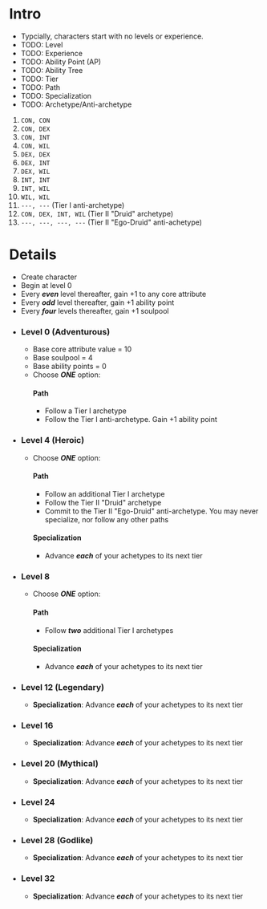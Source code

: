 # Intro
- Typcially, characters start with no levels or experience.
- TODO: Level
- TODO: Experience
- TODO: Ability Point (AP)
- TODO: Ability Tree
- TODO: Tier
- TODO: Path
- TODO: Specialization
- TODO: Archetype/Anti-archetype
1. `CON, CON`
2. `CON, DEX`
3. `CON, INT`
4. `CON, WIL`
5. `DEX, DEX`
6. `DEX, INT`
7. `DEX, WIL`
8. `INT, INT`
9. `INT, WIL`
10. `WIL, WIL`
11. `---, ---` (Tier I anti-archetype)
12. `CON, DEX, INT, WIL` (Tier II "Druid" archetype)
13. `---, ---, ---, ---` (Tier II "Ego-Druid" anti-achetype)
# Details
- Create character
- Begin at level 0
- Every _**even**_ level thereafter, gain +1 to any core attribute
- Every _**odd**_ level thereafter, gain +1 ability point
- Every _**four**_ levels thereafter, gain +1 soulpool
- ### Level 0 (Adventurous)
  - Base core attribute value = 10
  - Base soulpool = 4
  - Base ability points = 0
  - Choose _**ONE**_ option:
    #### Path
      - Follow a Tier I archetype
      - Follow the Tier I anti-archetype. Gain +1 ability point
- ### Level 4 (Heroic)
  - Choose _**ONE**_ option:
    #### Path
      - Follow an additional Tier I archetype
      - Follow the Tier II "Druid" archetype
      - Commit to the Tier II "Ego-Druid" anti-archetype. You may never specialize, nor follow any other paths
    #### Specialization
      - Advance _**each**_ of your achetypes to its next tier
- ### Level 8
  - Choose _**ONE**_ option:
    #### Path
      - Follow _**two**_ additional Tier I archetypes
    #### Specialization
      - Advance _**each**_ of your achetypes to its next tier
- ### Level 12 (Legendary)
  - **Specialization**: Advance _**each**_ of your achetypes to its next tier
- ### Level 16
  - **Specialization**: Advance _**each**_ of your achetypes to its next tier
- ### Level 20 (Mythical)
  - **Specialization**: Advance _**each**_ of your achetypes to its next tier
- ### Level 24
  - **Specialization**: Advance _**each**_ of your achetypes to its next tier
- ### Level 28 (Godlike)
  - **Specialization**: Advance _**each**_ of your achetypes to its next tier
- ### Level 32
  - **Specialization**: Advance _**each**_ of your achetypes to its next tier

